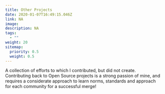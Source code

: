 ```yaml
---
title: Other Projects
date: 2020-01-07T16:49:15.046Z
link: NA
image:
description: NA
tags:
  - ""
weight: 20
sitemap:
  priority: 0.5
  weight: 0.5
---
```


<!--

This page represents the landing page for "contributions" section. It is also shown under the homepage header for "contributions". It should be therefore relatively short and sweet.

-->

<p>A collection of efforts to which I contributed, but did not create. Contributing back to Open Source projects is a strong passion of mine, and requires a considerate approach to learn norms, standards and approach for each community for a successful merge!</p>
